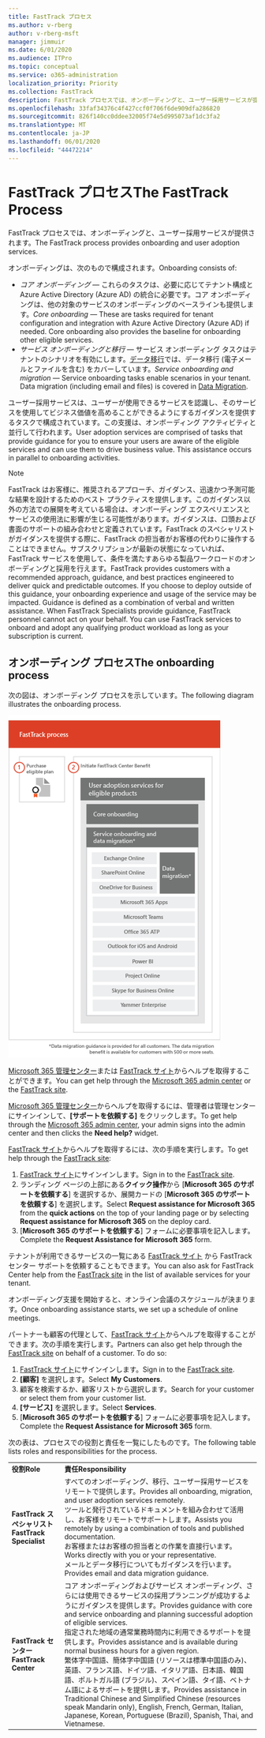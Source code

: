 ```yaml
---
title: FastTrack プロセス
ms.author: v-rberg
author: v-rberg-msft
manager: jimmuir
ms.date: 6/01/2020
ms.audience: ITPro
ms.topic: conceptual
ms.service: o365-administration
localization_priority: Priority
ms.collection: FastTrack
description: FastTrack プロセスでは、オンボーディングと、ユーザー採用サービスが提供されます。
ms.openlocfilehash: 33faf34376c4f427ccf0f706f6de909dfa286820
ms.sourcegitcommit: 826f140cc0ddee32005f74e5d995073af1dc3fa2
ms.translationtype: MT
ms.contentlocale: ja-JP
ms.lasthandoff: 06/01/2020
ms.locfileid: "44472214"
---
```

# <a name="the-fasttrack-process"></a><span data-ttu-id="08fd1-103">FastTrack プロセス</span><span class="sxs-lookup"><span data-stu-id="08fd1-103">The FastTrack Process</span></span>

<span data-ttu-id="08fd1-104">FastTrack プロセスでは、オンボーディングと、ユーザー採用サービスが提供されます。</span><span class="sxs-lookup"><span data-stu-id="08fd1-104">The FastTrack process provides onboarding and user adoption services.</span></span> 
  
<span data-ttu-id="08fd1-105">オンボーディングは、次のもので構成されます。</span><span class="sxs-lookup"><span data-stu-id="08fd1-105">Onboarding consists of:</span></span>
  
- <span data-ttu-id="08fd1-p101">*コア オンボーディング* — これらのタスクは、必要に応じてテナント構成と Azure Active Directory (Azure AD) の統合に必要です。コア オンボーディングは、他の対象のサービスのオンボーディングのベースラインも提供します。</span><span class="sxs-lookup"><span data-stu-id="08fd1-p101">*Core onboarding* — These are tasks required for tenant configuration and integration with Azure Active Directory (Azure AD) if needed. Core onboarding also provides the baseline for onboarding other eligible services.</span></span> 
- <span data-ttu-id="08fd1-p102">*サービス オンボーディングと移行* — サービス オンボーディング タスクはテナントのシナリオを有効にします。[データ移行](O365-data-migration.md)では、データ移行 (電子メールとファイルを含む) をカバーしています。</span><span class="sxs-lookup"><span data-stu-id="08fd1-p102">*Service onboarding and migration* — Service onboarding tasks enable scenarios in your tenant. Data migration (including email and files) is covered in [Data Migration](O365-data-migration.md).</span></span> 
    
<span data-ttu-id="08fd1-p103">ユーザー採用サービスは、ユーザーが使用できるサービスを認識し、そのサービスを使用してビジネス価値を高めることができるようにするガイダンスを提供するタスクで構成されています。この支援は、オンボーディング アクティビティと並行して行われます。</span><span class="sxs-lookup"><span data-stu-id="08fd1-p103">User adoption services are comprised of tasks that provide guidance for you to ensure your users are aware of the eligible services and can use them to drive business value. This assistance occurs in parallel to onboarding activities.</span></span>
  
> [!NOTE]
> <span data-ttu-id="08fd1-p104">FastTrack はお客様に、推奨されるアプローチ、ガイダンス、迅速かつ予測可能な結果を設計するためのベスト プラクティスを提供します。このガイダンス以外の方法での展開を考えている場合は、オンボーディング エクスペリエンスとサービスの使用法に影響が生じる可能性があります。ガイダンスは、口頭および書面のサポートの組み合わせと定義されています。FastTrack のスペシャリストがガイダンスを提供する際に、FastTrack の担当者がお客様の代わりに操作することはできません。サブスクリプションが最新の状態になっていれば、FastTrack サービスを使用して、条件を満たすあらゆる製品ワークロードのオンボーディングと採用を行えます。</span><span class="sxs-lookup"><span data-stu-id="08fd1-p104">FastTrack provides customers with a recommended approach, guidance, and best practices engineered to deliver quick and predictable outcomes. If you choose to deploy outside of this guidance, your onboarding experience and usage of the service may be impacted. Guidance is defined as a combination of verbal and written assistance. When FastTrack Specialists provide guidance, FastTrack personnel cannot act on your behalf. You can use FastTrack services to onboard and adopt any qualifying product workload as long as your subscription is current.</span></span> 
  
## <a name="the-onboarding-process"></a><span data-ttu-id="08fd1-117">オンボーディング プロセス</span><span class="sxs-lookup"><span data-stu-id="08fd1-117">The onboarding process</span></span>

<span data-ttu-id="08fd1-118">次の図は、オンボーディング プロセスを示しています。</span><span class="sxs-lookup"><span data-stu-id="08fd1-118">The following diagram illustrates the onboarding process.</span></span>
  
![オンボーディング特典を利用する場合のタイムライン](media/o365-onboarding-timeline-m365-apps.png)
  
<span data-ttu-id="08fd1-120">[Microsoft 365 管理センター](https://go.microsoft.com/fwlink/?linkid=2032704)または [FastTrack サイト](https://go.microsoft.com/fwlink/?linkid=780698)からヘルプを取得することができます。</span><span class="sxs-lookup"><span data-stu-id="08fd1-120">You can get help through the [Microsoft 365 admin center](https://go.microsoft.com/fwlink/?linkid=2032704) or the [FastTrack site](https://go.microsoft.com/fwlink/?linkid=780698).</span></span> 

<span data-ttu-id="08fd1-121">[Microsoft 365 管理センター](https://go.microsoft.com/fwlink/?linkid=2032704)からヘルプを取得するには、管理者は管理センターにサインインして、**[サポートを依頼する]** をクリックします。</span><span class="sxs-lookup"><span data-stu-id="08fd1-121">To get help through the [Microsoft 365 admin center](https://go.microsoft.com/fwlink/?linkid=2032704), your admin signs into the admin center and then clicks the **Need help?** widget.</span></span> 

<span data-ttu-id="08fd1-122">[FastTrack サイト](https://go.microsoft.com/fwlink/?linkid=780698)からヘルプを取得するには、次の手順を実行します。</span><span class="sxs-lookup"><span data-stu-id="08fd1-122">To get help through the [FastTrack site](https://go.microsoft.com/fwlink/?linkid=780698):</span></span> 
1.    <span data-ttu-id="08fd1-123">[FastTrack サイト](https://go.microsoft.com/fwlink/?linkid=780698)にサインインします。</span><span class="sxs-lookup"><span data-stu-id="08fd1-123">Sign in to the [FastTrack site](https://go.microsoft.com/fwlink/?linkid=780698).</span></span> 
2.    <span data-ttu-id="08fd1-124">ランディング ページの上部にある**クイック操作**から [**Microsoft 365 のサポートを依頼する**] を選択するか、展開カードの [**Microsoft 365 のサポートを依頼する**] を選択します。</span><span class="sxs-lookup"><span data-stu-id="08fd1-124">Select **Request assistance for Microsoft 365** from the **quick actions** on the top of your landing page or by selecting **Request assistance for Microsoft 365** on the deploy card.</span></span>
3.    <span data-ttu-id="08fd1-125">[**Microsoft 365 のサポートを依頼する**] フォームに必要事項を記入します。</span><span class="sxs-lookup"><span data-stu-id="08fd1-125">Complete the **Request Assistance for Microsoft 365** form.</span></span> 
  
 <span data-ttu-id="08fd1-126">テナントが利用できるサービスの一覧にある [FastTrack サイト](https://go.microsoft.com/fwlink/?linkid=780698) から FastTrack センター サポートを依頼することもできます。</span><span class="sxs-lookup"><span data-stu-id="08fd1-126">You can also ask for FastTrack Center help from the [FastTrack site](https://go.microsoft.com/fwlink/?linkid=780698) in the list of available services for your tenant.</span></span> 
    
 <span data-ttu-id="08fd1-127">オンボーディング支援を開始すると、オンライン会議のスケジュールが決まります。</span><span class="sxs-lookup"><span data-stu-id="08fd1-127">Once onboarding assistance starts, we set up a schedule of online meetings.</span></span>
    
<span data-ttu-id="08fd1-p105">パートナーも顧客の代理として、[FastTrack サイト](https://go.microsoft.com/fwlink/?linkid=780698)からヘルプを取得することができます。次の手順を実行します。</span><span class="sxs-lookup"><span data-stu-id="08fd1-p105">Partners can also get help through the [FastTrack site](https://go.microsoft.com/fwlink/?linkid=780698) on behalf of a customer. To do so:</span></span>
1.    <span data-ttu-id="08fd1-130">[FastTrack サイト](https://go.microsoft.com/fwlink/?linkid=780698)にサインインします。</span><span class="sxs-lookup"><span data-stu-id="08fd1-130">Sign in to the [FastTrack site](https://go.microsoft.com/fwlink/?linkid=780698).</span></span> 
2.    <span data-ttu-id="08fd1-131">**[顧客]** を選択します。</span><span class="sxs-lookup"><span data-stu-id="08fd1-131">Select **My Customers**.</span></span>
3.    <span data-ttu-id="08fd1-132">顧客を検索するか、顧客リストから選択します。</span><span class="sxs-lookup"><span data-stu-id="08fd1-132">Search for your customer or select them from your customer list.</span></span>
4.    <span data-ttu-id="08fd1-133">**[サービス]** を選択します。</span><span class="sxs-lookup"><span data-stu-id="08fd1-133">Select **Services**.</span></span>
5.    <span data-ttu-id="08fd1-134">[**Microsoft 365 のサポートを依頼する**] フォームに必要事項を記入します。</span><span class="sxs-lookup"><span data-stu-id="08fd1-134">Complete the **Request Assistance for Microsoft 365** form.</span></span> 

<span data-ttu-id="08fd1-135">次の表は、プロセスでの役割と責任を一覧にしたものです。</span><span class="sxs-lookup"><span data-stu-id="08fd1-135">The following table lists roles and responsibilities for the process.</span></span>
    
|||
|:-----|:-----|
|<span data-ttu-id="08fd1-136">**役割**</span><span class="sxs-lookup"><span data-stu-id="08fd1-136">**Role**</span></span> <br/> |<span data-ttu-id="08fd1-137">**責任**</span><span class="sxs-lookup"><span data-stu-id="08fd1-137">**Responsibility**</span></span> <br/> |
|<span data-ttu-id="08fd1-138">**FastTrack スペシャリスト**</span><span class="sxs-lookup"><span data-stu-id="08fd1-138">**FastTrack Specialist**</span></span> <br/> |<span data-ttu-id="08fd1-139">すべてのオンボーディング、移行、ユーザー採用サービスをリモートで提供します。</span><span class="sxs-lookup"><span data-stu-id="08fd1-139">Provides all onboarding, migration, and user adoption services remotely.</span></span>  <br/> <span data-ttu-id="08fd1-140">ツールと発行されているドキュメントを組み合わせて活用し、お客様をリモートでサポートします。</span><span class="sxs-lookup"><span data-stu-id="08fd1-140">Assists you remotely by using a combination of tools and published documentation.</span></span> <br/> <span data-ttu-id="08fd1-141">お客様またはお客様の担当者との作業を直接行います。</span><span class="sxs-lookup"><span data-stu-id="08fd1-141">Works directly with you or your representative.</span></span> <br/> <span data-ttu-id="08fd1-142">メールとデータ移行についてもガイダンスを行います。</span><span class="sxs-lookup"><span data-stu-id="08fd1-142">Provides email and data migration guidance.</span></span>|
|<span data-ttu-id="08fd1-143">**FastTrack センター**</span><span class="sxs-lookup"><span data-stu-id="08fd1-143">**FastTrack Center**</span></span>  <br/> |<span data-ttu-id="08fd1-144">コア オンボーディングおよびサービス オンボーディング、さらには使用できるサービスの採用プランニングが成功するようにガイダンスを提供します。</span><span class="sxs-lookup"><span data-stu-id="08fd1-144">Provides guidance with core and service onboarding and planning successful adoption of eligible services.</span></span>  <br/> <span data-ttu-id="08fd1-145">指定された地域の通常業務時間内に利用できるサポートを提供します。</span><span class="sxs-lookup"><span data-stu-id="08fd1-145">Provides assistance and is available during normal business hours for a given region.</span></span> <br/> <span data-ttu-id="08fd1-146">繁体字中国語、簡体字中国語 (リソースは標準中国語のみ)、英語、フランス語、ドイツ語、イタリア語、日本語、韓国語、ポルトガル語 (ブラジル)、スペイン語、タイ語、ベトナム語によるサポートを提供します。</span><span class="sxs-lookup"><span data-stu-id="08fd1-146">Provides assistance in Traditional Chinese and Simplified Chinese (resources speak Mandarin only), English, French, German, Italian, Japanese, Korean, Portuguese (Brazil), Spanish, Thai, and Vietnamese.</span></span>|
